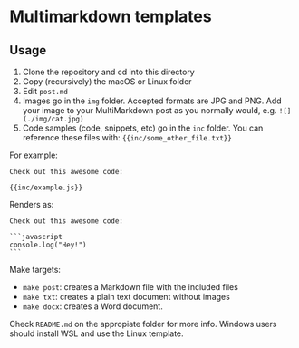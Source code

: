 # Multimarkdown templates

## Usage

1. Clone the repository and cd into this directory
2. Copy (recursively) the macOS or Linux folder
3. Edit `post.md`
4. Images go in the `img` folder. Accepted formats are JPG and PNG. Add your image to your MultiMarkdown post as you normally would, e.g. `![](./img/cat.jpg)`
5. Code samples (code, snippets, etc) go in the `inc` folder. You can reference these files with: `{{inc/some_other_file.txt}}`

For example:

    Check out this awesome code:

    {{inc/example.js}}

Renders as:

    Check out this awesome code:

    ```javascript
    console.log("Hey!")
    ```

Make targets:
- `make post`: creates a Markdown file with the included files
- `make txt`: creates a plain text document without images
- `make docx`: creates a Word document.

Check `README.md` on the appropiate folder for more info. Windows users should install WSL and use the Linux template.

